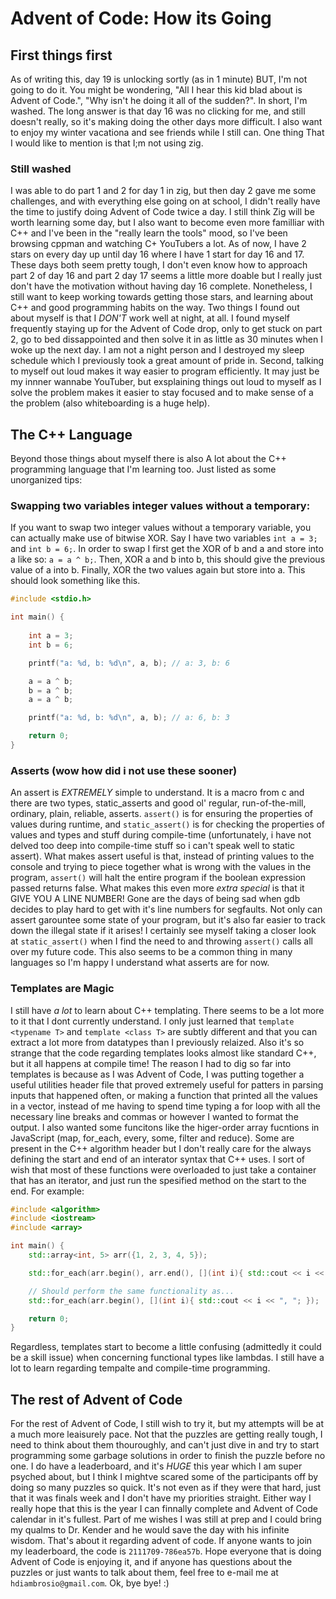 # Advent of Code: How its Going

## First things first
As of writing this, day 19 is unlocking sortly (as in 1 minute) BUT, I'm not going to do it. You might be wondering, "All I hear this kid blad about is Advent of Code.", "Why isn't he doing it all of the sudden?". In short, I'm washed. The long answer is that day 16 was no clicking for me, and still doesn't really, so it's making doing the other days more difficult. I also want to enjoy my winter vacationa and see friends while I still can. One thing That I would like to mention is that I;m not using zig. 

### Still washed 
I was able to do part 1 and 2 for day 1 in zig, but then day 2 gave me some challenges, and with everything else going on at school, I didn't really have the time to justify doing Advent of Code twice a day. I still think Zig will be worth learning some day, but I also want to become even more familliar with C++ and I've been in the "really learn the tools" mood, so I've been browsing cppman and watching C+ YouTubers a lot. As of now, I have 2 stars on every day up until day 16 where I have 1 start for day 16 and 17. These days both seem pretty tough, I don't even know how to approach part 2 of day 16 and part 2 day 17 seems a little more doable but I really just don't have the motivation without having day 16 complete. Nonetheless, I still want to keep working towards getting those stars, and learning about C++ and good programming habits on the way. Two things I found out about myself is that I *DON'T* work well at night, at all. I found myself frequently staying up for the Advent of Code drop, only to get stuck on part 2, go to bed dissappointed and then solve it in as little as 30 minutes when I woke up the next day. I am not a night person and I destroyed my sleep schedule which I previously took a great amount of pride in. Second, talking to myself out loud makes it way easier to program efficiently. It may just be my innner wannabe YouTuber, but exsplaining things out loud to myself as I solve the problem makes it easier to stay focused and to make sense of a the problem (also whiteboarding is a huge help).

## The C++ Language

Beyond those things about myself there is also A lot about the C++ programming language that I'm learning too. Just listed as some unorganized tips:

### Swapping two variables integer values without a temporary:

If you want to swap two integer values without a temporary variable, you  can actually make use of bitwise XOR. Say I have two variables `int a = 3;` and `int b = 6;`. In order to swap I first get the XOR of b and a and store into a like so: `a = a ^ b;`. Then, XOR a and b into b, this should give the previous value of a into b. Finally, XOR the two values again but store into a. This should look something like this.

```c
#include <stdio.h>

int main() {
	
	int a = 3;
	int b = 6;

	printf("a: %d, b: %d\n", a, b); // a: 3, b: 6

	a = a ^ b;
	b = a ^ b;
	a = a ^ b;

	printf("a: %d, b: %d\n", a, b); // a: 6, b: 3

	return 0;
}
```

### Asserts (wow how did i not use these sooner)
An assert is *EXTREMELY* simple to understand. It is a macro from c and there are two types, static_asserts and good ol' regular, run-of-the-mill, ordinary, plain, reliable, asserts. `assert()` is for ensuring the properties of values during runtime, and `static_assert()` is for checking the properties of values and types and stuff during compile-time (unfortunately, i have not delved too deep into compile-time stuff so i can't speak well to static assert). What makes assert useful is that, instead of printing values to the console and trying to piece together what is wrong with the values in the program, `assert()` will halt the entire program if the boolean expression passed returns false. What makes this even more *extra special* is that it GIVE YOU A LINE NUMBER! Gone are the days of being sad when gdb decides to play hard to get with it's line numbers for segfaults. Not only can assert garountee some state of your program, but it's also far easier to track down the illegal state if it arises! I certainly see myself taking a closer look at `static_assert()` when I find the need to and throwing `assert()` calls all over my future code. This also seems to be a common thing in many languages so I'm happy I understand what asserts are for now.

### Templates are Magic
I still have *a lot* to learn about C++ templating. There seems to be a lot more to it that I dont currently understand. I only just learned that `template <typename T>` and `template <class T>` are subtly different and that you can extract a lot more from datatypes than I previously relaized. Also it's so strange that the code regarding templates looks almost like standard C++, but it all happens at compile time! The reason I had to dig so far into templates is because as I was Advent of Code, I was putting together a useful utilities header file that proved extremely useful for patters in parsing inputs that happened often, or making a function that printed all the values in a vector, instead of me having to spend time typing a for loop with all the necessary line breaks and commas or however I wanted to format the output. I also wanted some funcitons like the higer-order array fucntions in JavaScript (map, for_each, every, some, filter and reduce). Some are present in the C++ algorithm header but I don't really care for the always defining the start and end of an interator syntax that C++ uses. I sort of wish that most of these functions were overloaded to just take a container that has an iterator, and just run the spesified method on the start to the end. For example:

```c++
#include <algorithm>
#include <iostream>
#include <array>

int main() {
    std::array<int, 5> arr({1, 2, 3, 4, 5});

    std::for_each(arr.begin(), arr.end(), [](int i){ std::cout << i << ", "; });

    // Should perform the same functionality as...
    std::for_each(arr.begin(), [](int i){ std::cout << i << ", "; });

    return 0;
}
```

Regardless, templates start to become a little confusing (admittedly it could be a skill issue) when concerning functional types like lambdas. I still have a lot to learn regarding tempalte and compile-time programming.

## The rest of Advent of Code
For the rest of Advent of Code, I still wish to try it, but my attempts will be at a much more leaisurely pace. Not that the puzzles are getting really tough, I need to think about them thouroughly, and can't just dive in and try to start programming some garbage solutions in order to finish the puzzle before no one. I do have a leaderboard, and it's *HUGE* this year which I am super psyched about, but I think I mightve scared some of the participants off by doing so many puzzles so quick. It's not even as if they were that hard, just that it was finals week and I don't have my priorities straight. Either way I really hope that this is the year I can finnally complete and Advent of Code calendar in it's fullest. Part of me wishes I was still at prep and I could bring my qualms to Dr. Kender and he would save the day with his infinite wisdom. That's about it regarding advent of code. If anyone wants to join my leaderboard, the code is `2111709-786ea57b`. Hope everyone that is doing Advent of Code is enjoying it, and if anyone has questions about the puzzles or just wants to talk about them, feel free to e-mail me at `hdiambrosio@gmail.com`. Ok, bye bye! :)
